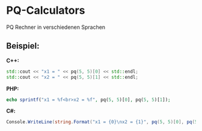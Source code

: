 # PQ-Calculators
PQ Rechner in verschiedenen Sprachen

## Beispiel:

**C++:**
```cpp
std::cout << "x1 = " << pq(5, 5)[0] << std::endl;
std::cout << "x2 = " << pq(5, 5)[1] << std::endl;
```

**PHP:**
```php
echo sprintf("x1 = %f<br>x2 = %f", pq(5, 5)[0], pq(5, 5)[1]);
```

**C#:**
```cs
Console.WriteLine(string.Format("x1 = {0}\nx2 = {1}", pq(5, 5)[0], pq(5, 5)[1]));
```
